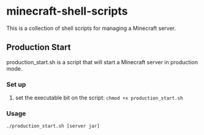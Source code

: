 # minecraft-shell-scripts

This is a collection of shell scripts for managing a Minecraft server.


## Production Start
production_start.sh is a script that will start a Minecraft server in production mode.

### Set up
1. set the executable bit on the script: `chmod +x production_start.sh`

### Usage

    ./production_start.sh [server jar]